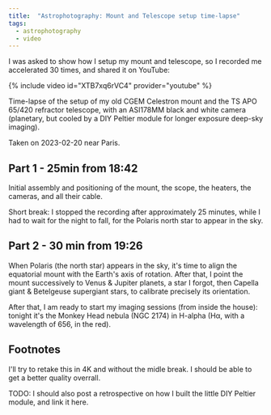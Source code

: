 ```yaml
---
title:  "Astrophotography: Mount and Telescope setup time-lapse"
tags:
  - astrophotography
  - video
---
```


I was asked to show how I setup my mount and telescope, so I recorded me accelerated 30 times, and shared it on YouTube:

{% include video id="XTB7xq6rVC4" provider="youtube" %}

Time-lapse of the setup of my old CGEM Celestron mount and the TS APO 65/420 refractor telescope, with an ASI178MM black and white camera (planetary, but cooled by a DIY Peltier module for longer exposure deep-sky imaging).

Taken on 2023-02-20 near Paris.

## Part 1 - 25min from 18:42

Initial assembly and positioning of the mount, the scope, the heaters, the cameras, and all their cable.

Short break: I stopped the recording after approximately 25 minutes, while I had to wait for the night to fall, for the Polaris north star to appear in the sky.

## Part 2 - 30 min from 19:26

When Polaris (the north star) appears in the sky, it's time to align the equatorial mount with the Earth's axis of rotation.
After that, I point the mount successively to Venus & Jupiter planets, a star I forgot, then Capella giant & Betelgeuse supergiant stars, to calibrate precisely its orientation.

After that, I am ready to start my imaging sessions (from inside the house): tonight it's the Monkey Head nebula (NGC 2174) in H-alpha (Hα, with a wavelength of 656, in the red).

## Footnotes

I'll try to retake this in 4K and without the midle break. I should be able to get a better quality overrall.

TODO: I should also post a retrospective on how I built the little DIY Peltier module, and link it here.
